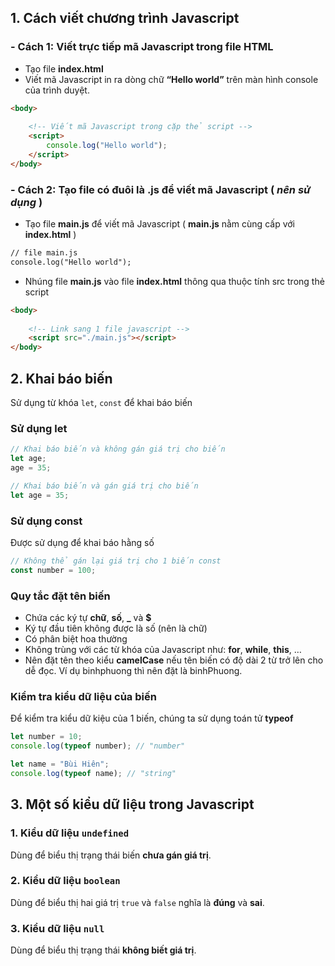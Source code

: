 ## 1. Cách viết chương trình Javascript

### - Cách 1: Viết trực tiếp mã Javascript trong file HTML

-  Tạo file **index.html**
-  Viết mã Javascript in ra dòng chữ **“Hello world”** trên màn hình console của trình
duyệt.

```HTML
<body>
    
    <!-- Viết mã Javascript trong cặp thẻ script -->
    <script>
        console.log("Hello world");
    </script>
</body>
```
### - Cách 2: Tạo file có đuôi là .js để viết mã Javascript ( ***nên sử dụng*** )

- Tạo file **main.js** để viết mã Javascript ( **main.js** nằm cùng cấp với **index.html** )

```html
// file main.js
console.log("Hello world");
```

- Nhúng file **main.js** vào file **index.html** thông qua thuộc tính src trong thẻ script

```html
<body>
    
    <!-- Link sang 1 file javascript -->
    <script src="./main.js"></script>
</body>
```

## 2. Khai báo biến

Sử dụng từ khóa `let`, `const` để khai báo biến

### Sử dụng let

```javascript
// Khai báo biến và không gán giá trị cho biến
let age;
age = 35;

// Khai báo biến và gán giá trị cho biến
let age = 35;
```
### Sử dụng const

Được sử dụng để khai báo hằng số

```javascript
// Không thể gán lại giá trị cho 1 biến const
const number = 100;
```

### Quy tắc đặt tên biến

-  Chứa các ký tự **chữ**, **số**, **_** và **$**
-  Ký tự đầu tiên không được là số (nên là chữ)
-  Có phân biệt hoa thường
-  Không trùng với các từ khóa của Javascript như: **for**, **while**, **this**, …
-  Nên đặt tên theo kiểu **camelCase** nếu tên biến có độ dài 2 từ trở lên cho dễ đọc. Ví
dụ binhphuong thì nên đặt là binhPhuong.

### Kiểm tra kiểu dữ liệu của biến

Để kiểm tra kiểu dữ kiệu của 1 biến, chúng ta sử dụng toán tử **typeof**

```javascript
let number = 10;
console.log(typeof number); // "number"

let name = "Bùi Hiên";
console.log(typeof name); // "string"
```
## 3. Một số kiểu dữ liệu trong Javascript

### 1. Kiểu dữ liệu `undefined`

Dùng để biểu thị trạng thái biến **chưa gán giá trị**.

### 2. Kiểu dữ liệu `boolean`

Dùng để biểu thị hai giá trị `true` và `false` nghĩa là **đúng** và **sai**.

### 3. Kiểu dữ liệu `null`

Dùng để biểu thị trạng thái **không biết giá trị**.

